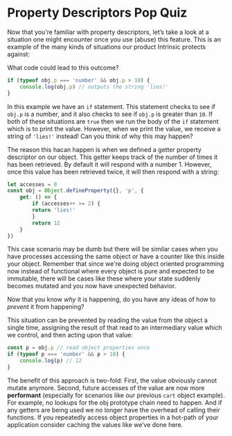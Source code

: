 
# Property Descriptors Pop Quiz

Now that you’re familiar with property descriptors, let’s take a look at a situation one might encounter once you use (abuse) this feature. This is an example of the many kinds of situations our product Intrinsic protects against:

What code could lead to this outcome?
```js
if (typeof obj.p === 'number' && obj.p > 10) {
    console.log(obj.p) // outputs the string 'lies!'
}
```

In this example we have an `if` statement. This statement checks to see if `obj.p` is a number, and it also checks to see if `obj.p` is greater than `10`. If both of these situations are `true` then we run the body of the `if` statement which is to print the value. However, when we print the value, we receive a string of `'lies!'` instead! Can you think of why this may happen?

The reason this hacan happen is when we defined a getter property descriptor on our object. This getter keeps track of the number of times it has been retrieved. By default it will respond with a number 1. However, once this value has been retrieved twice, it will then respond with a string:

```js
let accesses = 0
const obj = Object.defineProperty({}, 'p', {
    get: () => {
        if (accesses++ >= 2) {
        return 'lies!'
        }
        return 12
    }
})
```

This case scenario may be dumb but there will be similar cases when you have processes accessing the same object or have a counter like this inside your object. Remember that since we're doing object oriented programming now instead of functional where every object is pure and expected to be immutable, there will be cases like these where your state suddenly becomes mutated and you now have unexpected behavior.

Now that you know *why* it is happening, do you have any ideas of how to *prevent* it from happening?

This situation can be prevented by reading the value from the object a single time, assigning the result of that read to an intermediary value which we control, and then acting upon that value:

```js
const p = obj.p // read object properties once
if (typeof p === 'number' && p > 10) {
    console.log(p) // 12
}
```

The benefit of this approach is two-fold: First, the value obviously cannot mutate anymore. Second, future accesses of the value are now more __performant__ (especially for scenarios like our previous `cart` object example). For example, no lookups for the obj prototype chain need to happen. And if any getters are being used we no longer have the overhead of calling their functions. If you repeatedly access object properties in a hot-path of your application consider caching the values like we’ve done here.